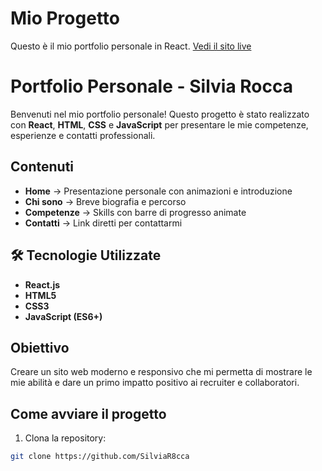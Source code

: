 # Mio Progetto

Questo è il mio portfolio personale in React.
[Vedi il sito live](http://localhost:3001/mio-progetto#/home)

#  Portfolio Personale - Silvia Rocca

Benvenuti nel mio portfolio personale!
Questo progetto è stato realizzato con **React**, **HTML**, **CSS** e **JavaScript** per presentare le mie competenze, esperienze e contatti professionali.

##  Contenuti
- **Home** → Presentazione personale con animazioni e introduzione
- **Chi sono** → Breve biografia e percorso
- **Competenze** → Skills con barre di progresso animate
- **Contatti** → Link diretti per contattarmi

## 🛠 Tecnologie Utilizzate
- **React.js**
- **HTML5**
- **CSS3**
- **JavaScript (ES6+)**

##  Obiettivo
Creare un sito web moderno e responsivo che mi permetta di mostrare le mie abilità e dare un primo impatto positivo ai recruiter e collaboratori.

##  Come avviare il progetto
1. Clona la repository:
```bash
git clone https://github.com/SilviaR8cca
